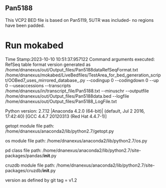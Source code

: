 ## Pan5188
This VCP2 BED file is based on Pan5119, 5UTR was included- no regions have been padded.

# Run mokabed
Time Stamp:2023-10-10 10:51:37.957122
Command arguments executed:
RefSeq table format version generated as /home/dnanexus/out/Output_files/Pan5188dataRefSeqFormat.txt
/home/dnanexus/mokabed/LiveBedfiles/TestArea_for_bed_generation_script/OOBed7_uses_mirrored_database_.py --codingup 0 --codingdown 0 --up 0 --useaccessions --transcripts /home/dnanexus/in/transcript_file/Pan5188.txt --minuschr --outputfile /home/dnanexus/out/Output_files/Pan5188data.bed --logfile /home/dnanexus/out/Output_files/Pan5188_LogFile.txt 

 Python version: 2.7.12 |Anaconda 4.2.0 (64-bit)| (default, Jul  2 2016, 17:42:40) 
[GCC 4.4.7 20120313 (Red Hat 4.4.7-1)]

 getopt module file path: /home/dnanexus/anaconda2/lib/python2.7/getopt.py

 os module file path: /home/dnanexus/anaconda2/lib/python2.7/os.py

 pd class file path: /home/dnanexus/anaconda2/lib/python2.7/site-packages/pandas/__init__.py

 cruzdb module file path: /home/dnanexus/anaconda2/lib/python2.7/site-packages/cruzdb/__init__.py

version as defined by git tag = v1.2